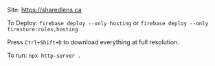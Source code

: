 Site: https://sharedlens.ca

To Deploy: `firebase deploy --only hosting` or `firebase deploy --only firestore:rules,hosting`

Press `Ctrl+Shift+D` to download everything at full resolution.

To run: `npx http-server .`
<!-- 
To download: `aws s3 sync s3://the-wedding-share .`

To delete all the items on the server: `aws s3 rm s3://the-wedding-share --recursive`

TODO:
- Make the managed S3 buckets purchasable.
- Don't create duplicates in the firebase database when making changes (such as it currently does with the site title changes). Instead, replace that piece of information.
- Make not found webpage for non-existent url paths.
- Make scrolling on the form not risk affecting the color.
- Make it possible to delete your webpage.
-->

